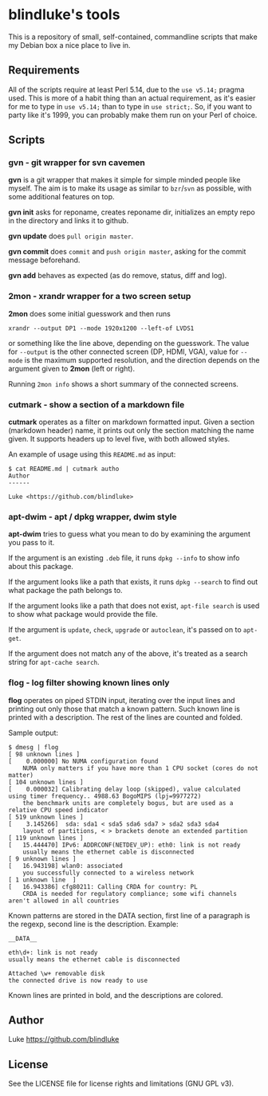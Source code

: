blindluke's tools
=================

This is a repository of small, self-contained, commandline scripts that
make my Debian box a nice place to live in.

Requirements
------------

All of the scripts require at least Perl 5.14, due to the `use v5.14;`
pragma used. This is more of a habit thing than an actual requirement,
as it's easier for me to type in `use v5.14;` than to type in `use
strict;`. So, if you want to party like it's 1999, you can probably
make them run on your Perl of choice.

Scripts
-------

### gvn - git wrapper for svn cavemen

**gvn** is a git wrapper that makes it simple for simple minded
people like myself. The aim is to make its usage as similar to
`bzr`/`svn` as possible, with some additional features on top.

**gvn init** asks for reponame, creates reponame dir, initializes an
empty repo in the directory and links it to github.

**gvn update** does `pull origin master`.

**gvn commit** does `commit` and `push origin master`, asking for the
commit message beforehand.

**gvn add** behaves as expected (as do remove, status, diff and log).

### 2mon - xrandr wrapper for a two screen setup

**2mon** does some initial guesswork and then runs

    xrandr --output DP1 --mode 1920x1200 --left-of LVDS1

or something like the line above, depending on the guesswork.  The
value for `--output` is the other connected screen (DP, HDMI, VGA),
value for `--mode` is the maximum supported resolution, and the
direction depends on the argument given to **2mon** (left or right).

Running `2mon info` shows a short summary of the connected screens.

### cutmark - show a section of a markdown file

**cutmark** operates as a filter on markdown formatted input. Given a
section (markdown header) name, it prints out only the section
matching the name given. It supports headers up to level five, with
both allowed styles.

An example of usage using this `README.md` as input:

    $ cat README.md | cutmark autho
    Author
    ------
    
    Luke <https://github.com/blindluke>

### apt-dwim - apt / dpkg wrapper, dwim style

**apt-dwim** tries to guess what you mean to do by examining the
  argument you pass to it.

If the argument is an existing `.deb` file, it runs `dpkg --info` to
show info about this package.

If the argument looks like a path that exists, it runs `dpkg --search`
to find out what package the path belongs to.

If the argument looks like a path that does not exist, `apt-file
search` is used to show what package would provide the file.

If the argument is `update`, `check`, `upgrade` or `autoclean`, it's
passed on to `apt-get`.

If the argument does not match any of the above, it's treated as a
search string for `apt-cache search`.

### flog - log filter showing known lines only

**flog** operates on piped STDIN input, iterating over the input lines
and printing out only those that match a known pattern. Such known
line is printed with a description. The rest of the lines are counted
and folded.

Sample output:

    $ dmesg | flog
	[ 98 unknown lines ]
	[    0.000000] No NUMA configuration found
        NUMA only matters if you have more than 1 CPU socket (cores do not matter)
    [ 104 unknown lines ]
	[    0.000032] Calibrating delay loop (skipped), value calculated using timer frequency.. 4988.63 BogoMIPS (lpj=9977272)
	    the benchmark units are completely bogus, but are used as a relative CPU speed indicator
	[ 519 unknown lines ]
	[    3.145266]  sda: sda1 < sda5 sda6 sda7 > sda2 sda3 sda4
	    layout of partitions, < > brackets denote an extended partition
	[ 119 unknown lines ]
	[   15.444470] IPv6: ADDRCONF(NETDEV_UP): eth0: link is not ready
		usually means the ethernet cable is disconnected
	[ 9 unknown lines ]
	[   16.943198] wlan0: associated
	    you successfully connected to a wireless network
	[ 1 unknown line  ]
	[   16.943386] cfg80211: Calling CRDA for country: PL
	    CRDA is needed for regulatory compliance; some wifi channels aren't allowed in all countries

Known patterns are stored in the DATA section, first line of a
paragraph is the regexp, second line is the description. Example:

    __DATA__
    
    eth\d+: link is not ready
	usually means the ethernet cable is disconnected
    
	Attached \w+ removable disk
	the connected drive is now ready to use

Known lines are printed in bold, and the descriptions are colored.

Author
------

Luke <https://github.com/blindluke>

License
-------

See the LICENSE file for license rights and limitations (GNU GPL v3).
